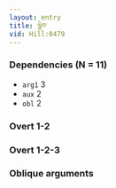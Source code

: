 ```yaml
---
layout: entry
title: ལྕེབ་
vid: Hill:0479
---
```

### Dependencies (N = 11)
* `arg1` 3
* `aux` 2
* `obl` 2


### Overt 1-2


### Overt 1-2-3


### Oblique arguments
